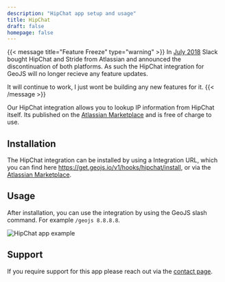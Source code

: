 ```yaml
---
description: "HipChat app setup and usage"
title: HipChat
draft: false
homepage: false
---
```


{{< message title="Feature Freeze" type="warning" >}}
In [July 2018](https://www.atlassian.com/blog/announcements/new-atlassian-slack-partnership) Slack bought HipChat and Stride from Atlassian and announced the discontinuation of both platforms. As such the HipChat integration for GeoJS will no longer recieve any feature updates.

It will continue to work, I just wont be building any new features for it.
{{< /message >}}

Our HipChat integration allows you to lookup IP information from HipChat itself. Its published on the [Atlassian Marketplace](https://marketplace.atlassian.com/apps/1217986/geojs-ip-lookup) and is free of charge to use.

## Installation

The HipChat integration can be installed by using a Integration URL, which you can find here https://get.geojs.io/v1/hooks/hipchat/install, or via the [Atlassian Marketplace](https://marketplace.atlassian.com/apps/1217986/geojs-ip-lookup).

## Usage

After installation, you can use the integration by using the GeoJS slash command. For example `/geojs 8.8.8.8`.

![HipChat app example](/img/chatops/hipchat_app_example.png "HipChat app example")

## Support

If you require support for this app please reach out via the [contact page](/contact/).
